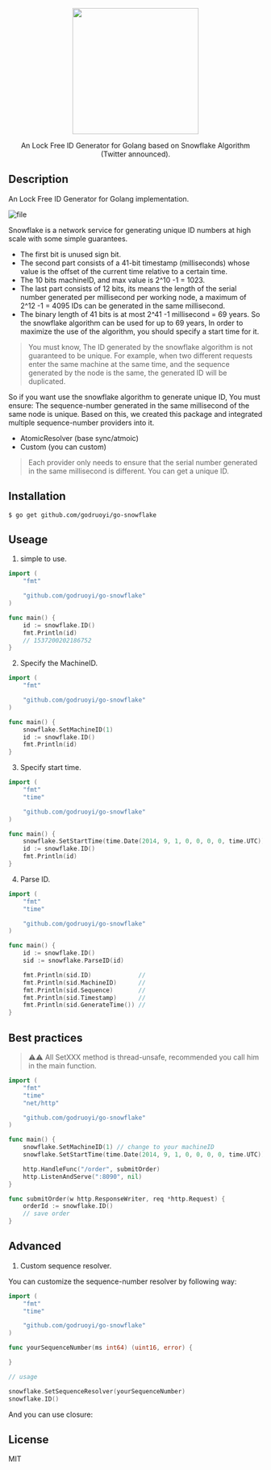 <div>
  <p align="center">
    <image src="https://www.pngkey.com/png/full/105-1052235_snowflake-png-transparent-background-snowflake-with-clear-background.png" width="250" height="250">
  </p>
  <p align="center">An Lock Free ID Generator for Golang based on Snowflake Algorithm (Twitter announced).</p>
  <!-- <p align="center">
    <a href="https://scrutinizer-ci.com/g/godruoyi/go-snowflake/">
      <image src="https://scrutinizer-ci.com/g/godruoyi/go-snowflake/badges/quality-score.png?b=master" alt="quality score">
    </a>
    <a href="https://github.com/godruoyi/go-snowflake">
        <image src="https://github.styleci.io/repos/201936013/shield?branch=master" alt="godruoyi go-snowflake">
    </a>
    <a href="https://github.com/godruoyi/go-snowflake">
      <image src="https://poser.pugx.org/godruoyi/go-snowflake/license" alt="License">
    </a>
    <a href="https://packagist.org/packages/godruoyi/go-snowflake">
      <image src="https://poser.pugx.org/godruoyi/go-snowflake/v/stable" alt="Packagist Version">
    </a>
    <a href="https://scrutinizer-ci.com/g/godruoyi/go-snowflake/">
      <image src="https://scrutinizer-ci.com/g/godruoyi/go-snowflake/badges/build.png?b=master" alt="build passed">
    </a>
    <a href="https://github.com/godruoyi/go-snowflake">
      <image src="https://poser.pugx.org/godruoyi/go-snowflake/downloads" alt="Total Downloads">
    </a>
  </p> -->
</div>

## Description

An Lock Free ID Generator for Golang implementation.

![file](https://images.godruoyi.com/logos/201908/13/_1565672621_LPW65Pi8cG.png)

Snowflake is a network service for generating unique ID numbers at high scale with some simple guarantees.

* The first bit is unused sign bit.
* The second part consists of a 41-bit timestamp (milliseconds) whose value is the offset of the current time relative to a certain time.
* The 10 bits machineID, and max value is 2^10 -1 = 1023.
* The last part consists of 12 bits, its means the length of the serial number generated per millisecond per working node, a maximum of 2^12 -1 = 4095 IDs can be generated in the same millisecond.
* The binary length of 41 bits is at most 2^41 -1 millisecond = 69 years. So the snowflake algorithm can be used for up to 69 years, In order to maximize the use of the algorithm, you should specify a start time for it.

> You must know, The ID generated by the snowflake algorithm is not guaranteed to be unique.
> For example, when two different requests enter the same machine at the same time, and the sequence generated by the node is the same, the generated ID will be duplicated.

So if you want use the snowflake algorithm to generate unique ID, You must ensure: The sequence-number generated in the same millisecond of the same node is unique.
Based on this, we created this package and integrated multiple sequence-number providers into it.

* AtomicResolver (base sync/atmoic)
* Custom (you can custom)

> Each provider only needs to ensure that the serial number generated in the same millisecond is different. You can get a unique ID.

## Installation

```shell
$ go get github.com/godruoyi/go-snowflake
```

## Useage

1. simple to use.

```go
import (
    "fmt"

    "github.com/godruoyi/go-snowflake"
)

func main() {
    id := snowflake.ID()
    fmt.Println(id)
    // 1537200202186752
}
```

2. Specify the MachineID.

```go
import (
    "fmt"

    "github.com/godruoyi/go-snowflake"
)

func main() {
    snowflake.SetMachineID(1)
    id := snowflake.ID()
    fmt.Println(id)
}
```

3. Specify start time.

```go
import (
    "fmt"
    "time"

    "github.com/godruoyi/go-snowflake"
)

func main() {
    snowflake.SetStartTime(time.Date(2014, 9, 1, 0, 0, 0, 0, time.UTC))
    id := snowflake.ID()
    fmt.Println(id)
}
```

4. Parse ID.

```go
import (
    "fmt"
    "time"

    "github.com/godruoyi/go-snowflake"
)

func main() {
    id := snowflake.ID()
    sid := snowflake.ParseID(id)

    fmt.Println(sid.ID)             //
    fmt.Println(sid.MachineID)      //
    fmt.Println(sid.Sequence)       //
    fmt.Println(sid.Timestamp)      //
    fmt.Println(sid.GenerateTime()) //
}
```

## Best practices

> ⚠️⚠️ All SetXXX method is thread-unsafe, recommended you call him in the main function.

```go
import (
    "fmt"
    "time"
    "net/http"

    "github.com/godruoyi/go-snowflake"
)

func main() {
    snowflake.SetMachineID(1) // change to your machineID
    snowflake.SetStartTime(time.Date(2014, 9, 1, 0, 0, 0, 0, time.UTC))

    http.HandleFunc("/order", submitOrder)
    http.ListenAndServe(":8090", nil)
}

func submitOrder(w http.ResponseWriter, req *http.Request) {
    orderId := snowflake.ID()
    // save order
}
```

## Advanced

1. Custom sequence resolver.

You can customize the sequence-number resolver by following way:

```go
import (
    "fmt"
    "time"

    "github.com/godruoyi/go-snowflake"
)

func yourSequenceNumber(ms int64) (uint16, error) {

}

// usage

snowflake.SetSequenceResolver(yourSequenceNumber)
snowflake.ID()
```

And you can use closure:

## License

MIT
